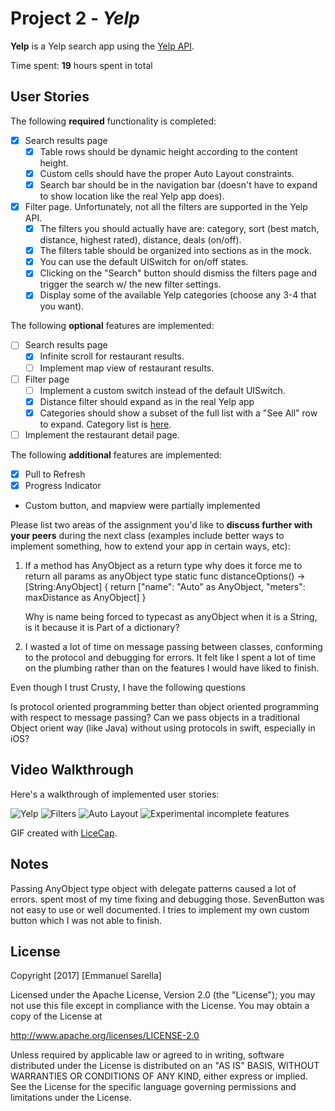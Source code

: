 # Project 2 - *Yelp*

**Yelp** is a Yelp search app using the [Yelp API](http://www.yelp.com/developers/documentation/v2/search_api).

Time spent: **19** hours spent in total

## User Stories

The following **required** functionality is completed:

- [X] Search results page
    - [X] Table rows should be dynamic height according to the content height.
    - [X] Custom cells should have the proper Auto Layout constraints.
    - [X] Search bar should be in the navigation bar (doesn't have to expand to show location like the real Yelp app does).
- [X] Filter page. Unfortunately, not all the filters are supported in the Yelp API.
    - [X] The filters you should actually have are: category, sort (best match, distance, highest rated), distance, deals (on/off).
    - [X] The filters table should be organized into sections as in the mock.
    - [X] You can use the default UISwitch for on/off states.
    - [X] Clicking on the "Search" button should dismiss the filters page and trigger the search w/ the new filter settings.
    - [X] Display some of the available Yelp categories (choose any 3-4 that you want).

The following **optional** features are implemented:

- [ ] Search results page
    - [X] Infinite scroll for restaurant results.
    - [ ] Implement map view of restaurant results.
- [ ] Filter page
    - [ ] Implement a custom switch instead of the default UISwitch.
    - [X] Distance filter should expand as in the real Yelp app
    - [X] Categories should show a subset of the full list with a "See All" row to expand. Category list is [here](http://www.yelp.com/developers/documentation/category_list).
- [ ] Implement the restaurant detail page.

The following **additional** features are implemented:

- [X] Pull to Refresh
- [X] Progress Indicator
- Custom button, and mapview were partially implemented

Please list two areas of the assignment you'd like to **discuss further with your peers** during the next class (examples include better ways to implement something, how to extend your app in certain ways, etc):

1.  If a method has AnyObject as a return type  why does it force me to return all params as anyObject type
    static func distanceOptions() -> [String:AnyObject] {
        return ["name": "Auto" as AnyObject, "meters": maxDistance as AnyObject]
     }

     Why is name being forced to typecast as anyObject when it is a String, is it because it is Part of a dictionary?

2.  I wasted a lot of time on message passing between classes, conforming to the protocol and debugging for errors.
 It felt like I spent a lot of time on the plumbing rather than on the features I would have liked to finish.

  Even though I trust Crusty, I have the following questions

Is protocol oriented programming better than object oriented programming with respect to message passing?
Can we pass objects in a traditional Object orient way (like Java) without using protocols in swift, especially in iOS?

## Video Walkthrough

Here's a walkthrough of implemented user stories:

<img src='http://i.imgur.com/O33HzpN.gif' title='Yelp' width='' alt='Yelp' />
<img src='http://i.imgur.com/cmym9Ic.gif' title='Filters' width='' alt='Filters' />
<img src='http://i.imgur.com/iRoQUwH.gif' title='Auto Layout' width='' alt='Auto Layout' />
<img src='http://i.imgur.com/d4nuVgs.gif' title='Experimental incomplete features' width='' alt='Experimental incomplete features' />

GIF created with [LiceCap](http://www.cockos.com/licecap/).

## Notes

Passing AnyObject type object with delegate patterns caused a lot of errors. spent most of my time fixing and debugging those.
SevenButton was not easy to use or well documented. I tries to implement my own custom button which I was not able to finish.

## License

Copyright [2017] [Emmanuel Sarella]

Licensed under the Apache License, Version 2.0 (the "License");
you may not use this file except in compliance with the License.
You may obtain a copy of the License at

http://www.apache.org/licenses/LICENSE-2.0

Unless required by applicable law or agreed to in writing, software
distributed under the License is distributed on an "AS IS" BASIS,
WITHOUT WARRANTIES OR CONDITIONS OF ANY KIND, either express or implied.
See the License for the specific language governing permissions and
limitations under the License.
